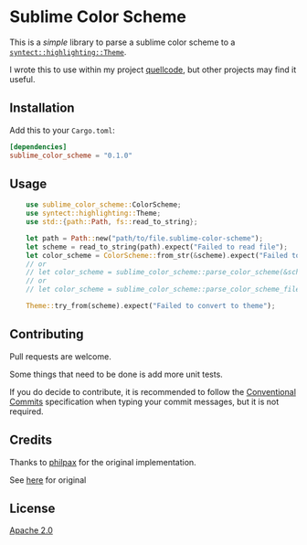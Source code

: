 # Sublime Color Scheme

This is a _simple_ library to parse a sublime color scheme to a [`syntect::highlighting::Theme`](https://docs.rs/syntect/latest/syntect/highlighting/struct.Theme.html).

I wrote this to use within my project [quellcode](https://github.com/Lepidopteran/quellcode), but other projects may find it useful.

## Installation

Add this to your `Cargo.toml`:

```toml
[dependencies]
sublime_color_scheme = "0.1.0"
```

## Usage

```rust
    use sublime_color_scheme::ColorScheme;
    use syntect::highlighting::Theme;
    use std::{path::Path, fs::read_to_string};

    let path = Path::new("path/to/file.sublime-color-scheme");
    let scheme = read_to_string(path).expect("Failed to read file");
    let color_scheme = ColorScheme::from_str(&scheme).expect("Failed to parse theme");
    // or
    // let color_scheme = sublime_color_scheme::parse_color_scheme(&scheme).expect("Failed to parse theme");
    // or
    // let color_scheme = sublime_color_scheme::parse_color_scheme_file(path).expect("Failed to parse theme");

    Theme::try_from(scheme).expect("Failed to convert to theme");
```

## Contributing

Pull requests are welcome. 

Some things that need to be done is add more unit tests.

If you do decide to contribute, it is recommended to follow the [Conventional Commits](https://www.conventionalcommits.org/en/v1.0.0/) specification when typing your commit messages, but it is not required.

## Credits

Thanks to [philpax](https://github.com/philpax) for the original implementation. 

See [here](https://github.com/trishume/syntect/issues/244#issuecomment-2480905939) for original

## License
[Apache 2.0](https://www.apache.org/licenses/LICENSE-2.0)
